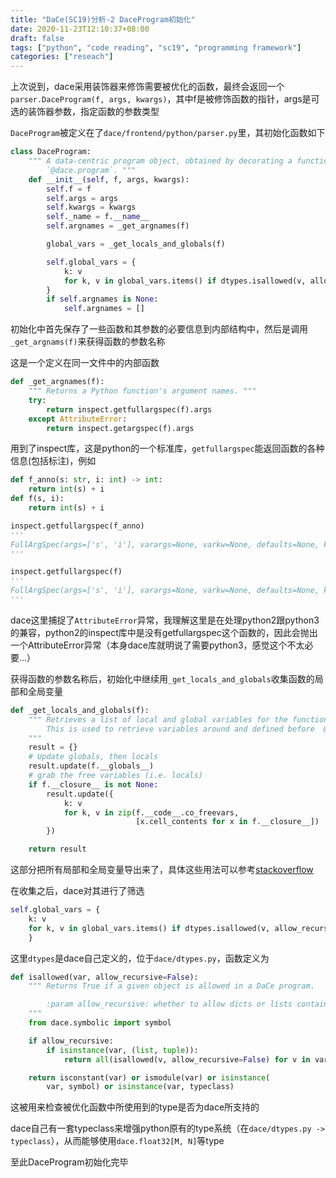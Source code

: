 ```yaml
---
title: "DaCe(SC19)分析-2 DaceProgram初始化"
date: 2020-11-23T12:10:37+08:00
draft: false
tags: ["python", "code reading", "sc19", "programming framework"]
categories: ["reseach"]
---
```


上次说到，dace采用装饰器来修饰需要被优化的函数，最终会返回一个```parser.DaceProgram(f, args, kwargs)```，其中f是被修饰函数的指针，args是可选的装饰器参数，指定函数的参数类型

```DaceProgram```被定义在了```dace/frontend/python/parser.py```里，其初始化函数如下

```python
class DaceProgram:
    """ A data-centric program object, obtained by decorating a function with
        `@dace.program`. """
    def __init__(self, f, args, kwargs):
        self.f = f
        self.args = args
        self.kwargs = kwargs
        self._name = f.__name__
        self.argnames = _get_argnames(f)

        global_vars = _get_locals_and_globals(f)

        self.global_vars = {
            k: v
            for k, v in global_vars.items() if dtypes.isallowed(v, allow_recursive=True)
        }
        if self.argnames is None:
            self.argnames = []
```

初始化中首先保存了一些函数和其参数的必要信息到内部结构中，然后是调用```_get_argnams(f)```来获得函数的参数名称

这是一个定义在同一文件中的内部函数

```python
def _get_argnames(f):
    """ Returns a Python function's argument names. """
    try:
        return inspect.getfullargspec(f).args
    except AttributeError:
        return inspect.getargspec(f).args
```

用到了inspect库，这是python的一个标准库，```getfullargspec```能返回函数的各种信息(包括标注)，例如

```python
def f_anno(s: str, i: int) -> int:
    return int(s) + i
def f(s, i):
    return int(s) + i

inspect.getfullargspec(f_anno)
'''
FullArgSpec(args=['s', 'i'], varargs=None, varkw=None, defaults=None, kwonlyargs=[], kwonlydefaults=None, annotations={'return': <class 'int'>, 's': <class 'str'>, 'i': <class 'int'>})
'''

inspect.getfullargspec(f)
'''
FullArgSpec(args=['s', 'i'], varargs=None, varkw=None, defaults=None, kwonlyargs=[], kwonlydefaults=None, annotations={})
'''
```

dace这里捕捉了```AttributeError```异常，我理解这里是在处理python2跟python3的兼容，python2的inspect库中是没有getfullargspec这个函数的，因此会抛出一个AttributeError异常（本身dace库就明说了需要python3，感觉这个不太必要...）

获得函数的参数名称后，初始化中继续用```_get_locals_and_globals```收集函数的局部和全局变量

```python
def _get_locals_and_globals(f):
    """ Retrieves a list of local and global variables for the function ``f``.
        This is used to retrieve variables around and defined before  @dace.programs for adding symbols and constants.
    """
    result = {}
    # Update globals, then locals
    result.update(f.__globals__)
    # grab the free variables (i.e. locals)
    if f.__closure__ is not None:
        result.update({
            k: v
            for k, v in zip(f.__code__.co_freevars,
                            [x.cell_contents for x in f.__closure__])
        })

    return result
```

这部分把所有局部和全局变量导出来了，具体这些用法可以参考[stackoverflow](https://stackoverflow.com/questions/14413946/what-exactly-is-contained-within-a-obj-closure)

在收集之后，dace对其进行了筛选

```python
self.global_vars = {
	k: v
	for k, v in global_vars.items() if dtypes.isallowed(v, allow_recursive=True)
	}
```

这里```dtypes```是dace自己定义的，位于```dace/dtypes.py```，函数定义为

```python
def isallowed(var, allow_recursive=False):
    """ Returns True if a given object is allowed in a DaCe program.

        :param allow_recursive: whether to allow dicts or lists containing constants.
    """
    from dace.symbolic import symbol

    if allow_recursive:
        if isinstance(var, (list, tuple)):
            return all(isallowed(v, allow_recursive=False) for v in var)

    return isconstant(var) or ismodule(var) or isinstance(
        var, symbol) or isinstance(var, typeclass)
```

这被用来检查被优化函数中所使用到的type是否为dace所支持的

dace自己有一套typeclass来增强python原有的type系统（在```dace/dtypes.py -> typeclass```），从而能够使用```dace.float32[M, N]```等type

至此DaceProgram初始化完毕

